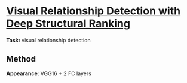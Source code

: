# [Visual Relationship Detection with Deep Structural Ranking](http://vipl.ict.ac.cn/uploadfile/upload/2018030615400539.pdf)

**Task:** visual relationship detection

## Method

**Appearance**: VGG16 + 2 FC layers
<!--stackedit_data:
eyJoaXN0b3J5IjpbLTY4NTc3Mzc1NF19
-->